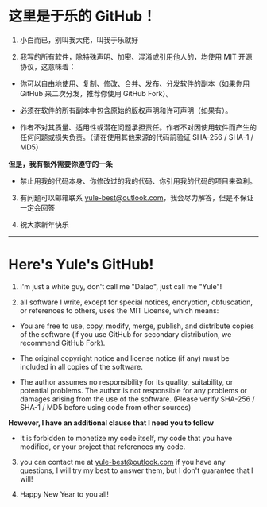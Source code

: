 # 这里是于乐的 GitHub！

1. 小白而已，别叫我大佬，叫我于乐就好

2. 我写的所有软件，除特殊声明、加密、混淆或引用他人的，均使用 MIT 开源协议，这意味着：

- 你可以自由地使用、复制、修改、合并、发布、分发软件的副本（如果你用 GitHub 来二次分发，推荐你使用 GitHub Fork）。

- 必须在软件的所有副本中包含原始的版权声明和许可声明（如果有）。

- 作者不对其质量、适用性或潜在问题承担责任。作者不对因使用软件而产生的任何问题或损失负责。（请在使用其他来源的代码前验证 SHA-256 / SHA-1 / MD5）

**但是，我有额外需要你遵守的一条**

- 禁止用我的代码本身、你修改过的我的代码、你引用我的代码的项目来盈利。

3. 有问题可以邮箱联系 yule-best@outlook.com，我会尽力解答，但是不保证一定会回答

4. 祝大家新年快乐

---

# Here's Yule's GitHub!


1. I'm just a white guy, don't call me "Dalao", just call me "Yule"!

2. all software I write, except for special notices, encryption, obfuscation, or references to others, uses the MIT License, which means:

- You are free to use, copy, modify, merge, publish, and distribute copies of the software (if you use GitHub for secondary distribution, we recommend GitHub Fork).

- The original copyright notice and license notice (if any) must be included in all copies of the software.

- The author assumes no responsibility for its quality, suitability, or potential problems. The author is not responsible for any problems or damages arising from the use of the software. (Please verify SHA-256 / SHA-1 / MD5 before using code from other sources)

**However, I have an additional clause that I need you to follow**

- It is forbidden to monetize my code itself, my code that you have modified, or your project that references my code.

3. you can contact me at yule-best@outlook.com if you have any questions, I will try my best to answer them, but I don't guarantee that I will!

4. Happy New Year to you all!
